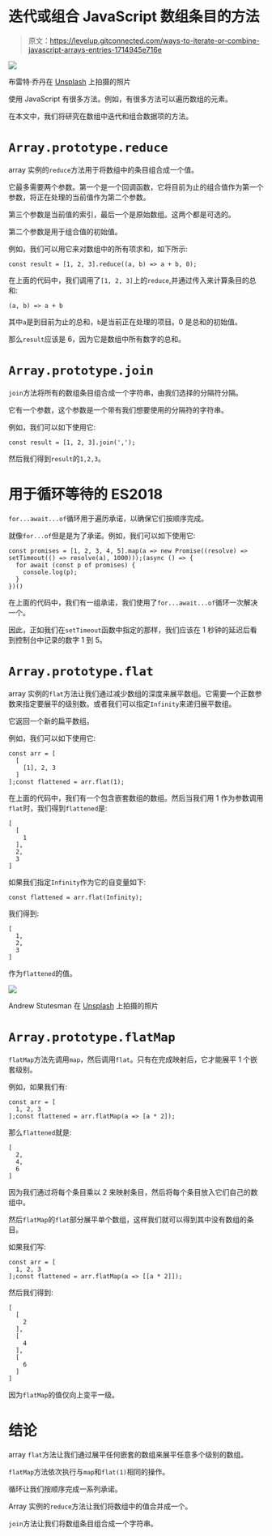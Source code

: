 # 迭代或组合 JavaScript 数组条目的方法

> 原文：<https://levelup.gitconnected.com/ways-to-iterate-or-combine-javascript-arrays-entries-1714945e716e>

![](img/f461c141a56cfccb1c701e76b8e22bd4.png)

布雷特·乔丹在 [Unsplash](https://unsplash.com?utm_source=medium&utm_medium=referral) 上拍摄的照片

使用 JavaScript 有很多方法。例如，有很多方法可以遍历数组的元素。

在本文中，我们将研究在数组中迭代和组合数据项的方法。

# `Array.prototype.reduce`

array 实例的`reduce`方法用于将数组中的条目组合成一个值。

它最多需要两个参数。第一个是一个回调函数，它将目前为止的组合值作为第一个参数，将正在处理的当前值作为第二个参数。

第三个参数是当前值的索引，最后一个是原始数组。这两个都是可选的。

第二个参数是用于组合值的初始值。

例如，我们可以用它来对数组中的所有项求和，如下所示:

```
const result = [1, 2, 3].reduce((a, b) => a + b, 0);
```

在上面的代码中，我们调用了`[1, 2, 3]`上的`reduce`,并通过传入来计算条目的总和:

```
(a, b) => a + b
```

其中`a`是到目前为止的总和，`b`是当前正在处理的项目。0 是总和的初始值。

那么`result`应该是 6，因为它是数组中所有数字的总和。

# `Array.prototype.join`

`join`方法将所有的数组条目组合成一个字符串，由我们选择的分隔符分隔。

它有一个参数，这个参数是一个带有我们想要使用的分隔符的字符串。

例如，我们可以如下使用它:

```
const result = [1, 2, 3].join(',');
```

然后我们得到`result`的`1,2,3`。

# 用于循环等待的 ES2018

`for...await...of`循环用于遍历承诺，以确保它们按顺序完成。

就像`for...of`但是是为了承诺。例如，我们可以如下使用它:

```
const promises = [1, 2, 3, 4, 5].map(a => new Promise((resolve) => setTimeout(() => resolve(a), 1000)));(async () => {
  for await (const p of promises) {
    console.log(p);
  }
})()
```

在上面的代码中，我们有一组承诺，我们使用了`for...await...of`循环一次解决一个。

因此，正如我们在`setTimeout`函数中指定的那样，我们应该在 1 秒钟的延迟后看到控制台中记录的数字 1 到 5。

# `Array.prototype.flat`

array 实例的`flat`方法让我们通过减少数组的深度来展平数组。它需要一个正数参数来指定要展平的级别数。或者我们可以指定`Infinity`来递归展平数组。

它返回一个新的扁平数组。

例如，我们可以如下使用它:

```
const arr = [
  [
    [1], 2, 3
  ]
];const flattened = arr.flat(1);
```

在上面的代码中，我们有一个包含嵌套数组的数组。然后当我们用 1 作为参数调用`flat`时，我们得到`flattened`是:

```
[
  [
    1
  ],
  2,
  3
]
```

如果我们指定`Infinity`作为它的自变量如下:

```
const flattened = arr.flat(Infinity);
```

我们得到:

```
[
  1,
  2,
  3
]
```

作为`flattened`的值。

![](img/86a6700f085f1be276949d7425cf041a.png)

Andrew Stutesman 在 [Unsplash](https://unsplash.com?utm_source=medium&utm_medium=referral) 上拍摄的照片

# `Array.prototype.flatMap`

`flatMap`方法先调用`map`，然后调用`flat`。只有在完成映射后，它才能展平 1 个嵌套级别。

例如，如果我们有:

```
const arr = [
  1, 2, 3
];const flattened = arr.flatMap(a => [a * 2]);
```

那么`flattened`就是:

```
[
  2,
  4,
  6
]
```

因为我们通过将每个条目乘以 2 来映射条目，然后将每个条目放入它们自己的数组中。

然后`flatMap`的`flat`部分展平单个数组，这样我们就可以得到其中没有数组的条目。

如果我们写:

```
const arr = [
  1, 2, 3
];const flattened = arr.flatMap(a => [[a * 2]]);
```

然后我们得到:

```
[
  [
    2
  ],
  [
    4
  ],
  [
    6
  ]
]
```

因为`flatMap`的值仅向上变平一级。

# 结论

array `flat`方法让我们通过展平任何嵌套的数组来展平任意多个级别的数组。

`flatMap`方法依次执行与`map`和`flat(1)`相同的操作。

循环让我们按顺序完成一系列承诺。

Array 实例的`reduce`方法让我们将数组中的值合并成一个。

`join`方法让我们将数组条目组合成一个字符串。